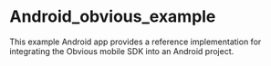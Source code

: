 # Android_obvious_example
This example Android app provides a reference implementation for integrating the Obvious mobile SDK into an Android project.
